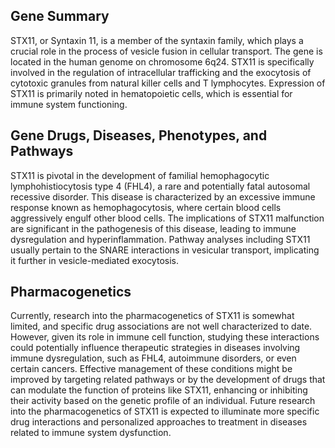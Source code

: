 ## Gene Summary
STX11, or Syntaxin 11, is a member of the syntaxin family, which plays a crucial role in the process of vesicle fusion in cellular transport. The gene is located in the human genome on chromosome 6q24. STX11 is specifically involved in the regulation of intracellular trafficking and the exocytosis of cytotoxic granules from natural killer cells and T lymphocytes. Expression of STX11 is primarily noted in hematopoietic cells, which is essential for immune system functioning.

## Gene Drugs, Diseases, Phenotypes, and Pathways
STX11 is pivotal in the development of familial hemophagocytic lymphohistiocytosis type 4 (FHL4), a rare and potentially fatal autosomal recessive disorder. This disease is characterized by an excessive immune response known as hemophagocytosis, where certain blood cells aggressively engulf other blood cells. The implications of STX11 malfunction are significant in the pathogenesis of this disease, leading to immune dysregulation and hyperinflammation. Pathway analyses including STX11 usually pertain to the SNARE interactions in vesicular transport, implicating it further in vesicle-mediated exocytosis.

## Pharmacogenetics
Currently, research into the pharmacogenetics of STX11 is somewhat limited, and specific drug associations are not well characterized to date. However, given its role in immune cell function, studying these interactions could potentially influence therapeutic strategies in diseases involving immune dysregulation, such as FHL4, autoimmune disorders, or even certain cancers. Effective management of these conditions might be improved by targeting related pathways or by the development of drugs that can modulate the function of proteins like STX11, enhancing or inhibiting their activity based on the genetic profile of an individual. Future research into the pharmacogenetics of STX11 is expected to illuminate more specific drug interactions and personalized approaches to treatment in diseases related to immune system dysfunction.